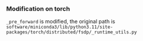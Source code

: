 ### Modification on torch
`_pre_forward` is modified, the original path is `software/miniconda3/lib/python3.11/site-packages/torch/distributed/fsdp/_runtime_utils.py`